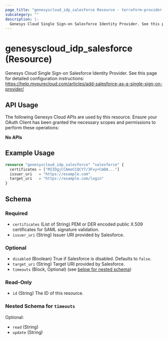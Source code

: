 ```yaml
---
page_title: "genesyscloud_idp_salesforce Resource - terraform-provider-genesyscloud-jonesb"
subcategory: ""
description: |-
  Genesys Cloud Single Sign-on Salesforce Identity Provider. See this page for detailed configuration instructions: https://help.mypurecloud.com/articles/add-salesforce-as-a-single-sign-on-provider/
---
```

# genesyscloud_idp_salesforce (Resource)

Genesys Cloud Single Sign-on Salesforce Identity Provider. See this page for detailed configuration instructions: https://help.mypurecloud.com/articles/add-salesforce-as-a-single-sign-on-provider/

## API Usage
The following Genesys Cloud APIs are used by this resource. Ensure your OAuth Client has been granted the necessary scopes and permissions to perform these operations:

**No APIs**

## Example Usage

```terraform
resource "genesyscloud_idp_salesforce" "salesforce" {
  certificates = ["MIIDgjCCAmoCCQCY7/3Fvy+CmDA..."]
  issuer_uri   = "https://example.com"
  target_uri   = "https://example.com/login"
}
```

<!-- schema generated by tfplugindocs -->
## Schema

### Required

- `certificates` (List of String) PEM or DER encoded public X.509 certificates for SAML signature validation.
- `issuer_uri` (String) Issuer URI provided by Salesforce.

### Optional

- `disabled` (Boolean) True if Salesforce is disabled. Defaults to `false`.
- `target_uri` (String) Target URI provided by Salesforce.
- `timeouts` (Block, Optional) (see [below for nested schema](#nestedblock--timeouts))

### Read-Only

- `id` (String) The ID of this resource.

<a id="nestedblock--timeouts"></a>
### Nested Schema for `timeouts`

Optional:

- `read` (String)
- `update` (String)


